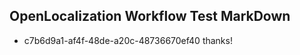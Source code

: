 ## OpenLocalization Workflow Test MarkDown
* c7b6d9a1-af4f-48de-a20c-48736670ef40 thanks!

<!--HONumber=Sep16_HO1-->


